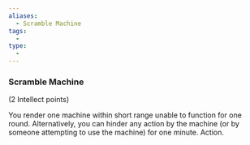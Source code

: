 ```yaml
---
aliases:
  - Scramble Machine
tags:
  - 
type:
  - 
---
```

### Scramble Machine

(2 Intellect points)

You render one machine within short range unable to function for one round. Alternatively, you can hinder any action by the machine (or by someone attempting to use the machine) for one minute. Action.